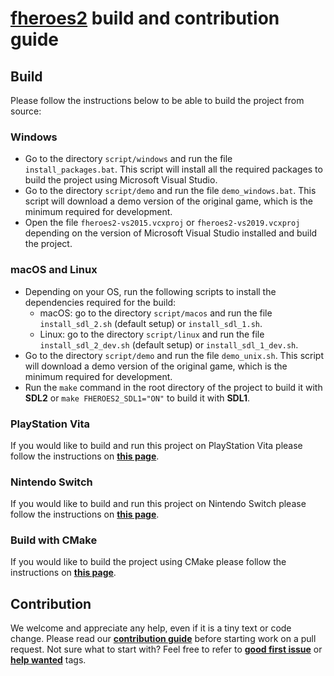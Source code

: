 # [**fheroes2**](README.md) build and contribution guide

## Build

Please follow the instructions below to be able to build the project from source:

### Windows

* Go to the directory `script/windows` and run the file `install_packages.bat`. This script will install all the required packages to build the project using Microsoft Visual Studio.
* Go to the directory `script/demo` and run the file `demo_windows.bat`. This script will download a demo version of the original game, which is the minimum required for development.
* Open the file `fheroes2-vs2015.vcxproj` or `fheroes2-vs2019.vcxproj` depending on the version of Microsoft Visual Studio installed and build the project.

### macOS and Linux

* Depending on your OS, run the following scripts to install the dependencies required for the build:
  * macOS: go to the directory `script/macos` and run the file `install_sdl_2.sh` (default setup) or `install_sdl_1.sh`.
  * Linux: go to the directory `script/linux` and run the file `install_sdl_2_dev.sh` (default setup) or `install_sdl_1_dev.sh`.
* Go to the directory `script/demo` and run the file `demo_unix.sh`. This script will download a demo version of the original game, which is the minimum required for development.
* Run the `make` command in the root directory of the project to build it with **SDL2** or `make FHEROES2_SDL1="ON"` to build it with **SDL1**.

### PlayStation Vita

If you would like to build and run this project on PlayStation Vita please follow the instructions on [**this page**](README_PSV.md).

### Nintendo Switch

If you would like to build and run this project on Nintendo Switch please follow the instructions on [**this page**](README_switch.md).

### Build with CMake

If you would like to build the project using CMake please follow the instructions on [**this page**](README_cmake.md).

## Contribution

We welcome and appreciate any help, even if it is a tiny text or code change. Please read our [**contribution guide**](https://github.com/ihhub/fheroes2/blob/master/CONTRIBUTING.md) before starting work on a pull request.
Not sure what to start with? Feel free to refer to [**good first issue**](https://github.com/ihhub/fheroes2/issues?q=is%3Aissue+is%3Aopen+label%3A%22good+first+issue%22) or [**help wanted**](https://github.com/ihhub/fheroes2/issues?q=is%3Aissue+is%3Aopen+label%3A%22help+wanted%22) tags.
